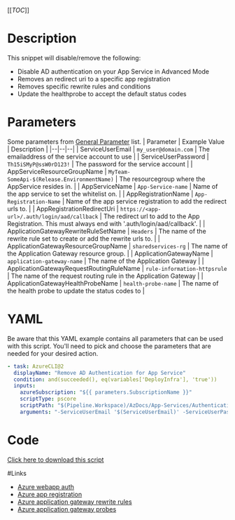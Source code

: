 [[_TOC_]]

# Description

This snippet will disable/remove the following:

- Disable AD authentication on your App Service in Advanced Mode
- Removes an redirect uri to a specific app registration
- Removes specific rewrite rules and conditions
- Update the healthprobe to accept the default status codes

# Parameters

Some parameters from [General Parameter](/Azure/AzDocs-v1/Scripts) list.
| Parameter | Example Value | Description |
|--|--|--|
| ServiceUserEmail | `my_user@domain.com` | The emailaddress of the service account to use |
| ServiceUserPassword | `Th15iSMyP@ssW0rD123!` | The password for the service account |
| AppServiceResourceGroupName | `MyTeam-SomeApi-$(Release.EnvironmentName)` | The resourcegroup where the AppService resides in. |
| AppServiceName | `App-Service-name` | Name of the app service to set the whitelist on. |
| AppRegistrationName | `App-Registration-Name` | Name of the app service registration to add the redirect urls to. |
| AppRegistrationRedirectUri | `https://<app-url>/.auth/login/aad/callback` | The redirect url to add to the App Registration. This must always end with '.auth/login/aad/callback'. |
| ApplicationGatewayRewriteRuleSetName | `Headers` | The name of the rewrite rule set to create or add the rewrite urls to. |
| ApplicationGatewayResourceGroupName | `sharedservices-rg` | The name of the Application Gateway resource group. |
| ApplicationGatewayName | `application-gateway-name` | The name of the Application Gateway |
| ApplicationGatewayRequestRoutingRuleName | `rule-information-httpsrule` | The name of the request routing rule in the Application Gateway |
| ApplicationGatewayHealthProbeName | `health-probe-name` | The name of the health probe to update the status codes to |

# YAML

Be aware that this YAML example contains all parameters that can be used with this script. You'll need to pick and choose the parameters that are needed for your desired action.

```yaml
- task: AzureCLI@2
  displayName: "Remove AD Authentication for App Service"
  condition: and(succeeded(), eq(variables['DeployInfra'], 'true'))
  inputs:
    azureSubscription: "${{ parameters.SubscriptionName }}"
    scriptType: pscore
    scriptPath: "$(Pipeline.Workspace)/AzDocs/App-Services/Authentication/Remove-AD-Authentication-for-App-Service.ps1"
    arguments: "-ServiceUserEmail '$(ServiceUserEmail)' -ServiceUserPassword '$(ServiceUserPassword)' -AppServiceResourceGroupName '$(AppServiceResourceGroupName)' -AppServiceName '$(AppServiceName)' -AppRegistrationName '$(AppRegistrationName)' -AppRegistrationRedirectUri '$(AppRegistrationRedirectUri)' -ApplicationGatewayRewriteRuleSetName '$(ApplicationGatewayRewriteRuleSetName)' -ApplicationGatewayResourceGroupName '$(ApplicationGatewayResourceGroupName)' -ApplicationGatewayName '$(ApplicationGatewayName)' -ApplicationGatewayRequestRoutingRuleName '$(ApplicationGatewayRequestRoutingRuleName)' -ApplicationGatewayHealthProbeName '$(ApplicationGatewayHealthProbeName)'"
```

# Code

[Click here to download this script](../../../../src/App-Services/Authentication/Remove-AD-Authentication-for-App-Service.ps1)

#Links

- [Azure webapp auth](https://docs.microsoft.com/en-us/cli/azure/webapp/auth?view=azure-cli-latest)
- [Azure app registration](https://docs.microsoft.com/en-us/cli/azure/ad/app?view=azure-cli-latest#az_ad_app_update)
- [Azure application gateway rewrite rules](https://docs.microsoft.com/en-us/cli/azure/network/application-gateway/rewrite-rule?view=azure-cli-latest)
- [Azure application gateway probes](https://docs.microsoft.com/en-us/cli/azure/network/application-gateway/probe?view=azure-cli-latest)
